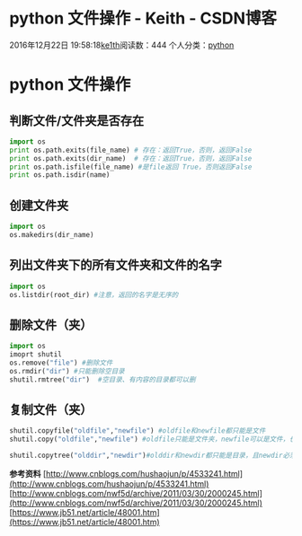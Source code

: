 # python 文件操作 - Keith - CSDN博客





2016年12月22日 19:58:18[ke1th](https://me.csdn.net/u012436149)阅读数：444
个人分类：[python](https://blog.csdn.net/u012436149/article/category/6462204)









# python 文件操作

## 判断文件/文件夹是否存在

```python
import os
print os.path.exits(file_name) # 存在：返回True，否则，返回False
print os.path.exits(dir_name)  # 存在：返回True，否则，返回False
print os.path.isfile(file_name) #是file返回 True，否则返回False
print os.path.isdir(name)
```

## 创建文件夹

```python
import os
os.makedirs(dir_name)
```

## 列出文件夹下的所有文件夹和文件的名字

```python
import os
os.listdir(root_dir) #注意，返回的名字是无序的
```

## 删除文件（夹）

```python
import os
imoprt shutil
os.remove("file") #删除文件
os.rmdir("dir") #只能删除空目录
shutil.rmtree("dir")  #空目录、有内容的目录都可以删
```

## 复制文件（夹）

```python
shutil.copyfile("oldfile","newfile") #oldfile和newfile都只能是文件
shutil.copy("oldfile","newfile") #oldfile只能是文件夹，newfile可以是文件，也可以是目标目录

shutil.copytree("olddir","newdir")#olddir和newdir都只能是目录，且newdir必须不存在
```

**参考资料**
[http://www.cnblogs.com/hushaojun/p/4533241.html](http://www.cnblogs.com/hushaojun/p/4533241.html)
[http://www.cnblogs.com/nwf5d/archive/2011/03/30/2000245.html](http://www.cnblogs.com/nwf5d/archive/2011/03/30/2000245.html)
[https://www.jb51.net/article/48001.htm](https://www.jb51.net/article/48001.htm)



